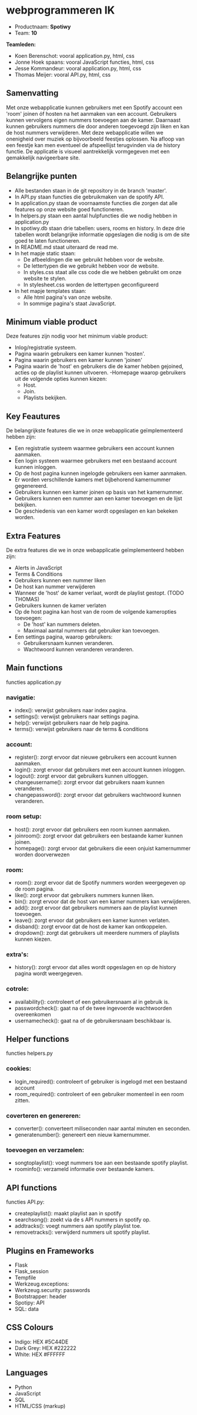 # webprogrammeren IK
- Productnaam: **Spotiwy**
- Team: **10**

**Teamleden:**
- Koen Berenschot: vooral application.py, html, css
- Jonne Hoek spaans: vooral JavaScript functies, html, css
- Jesse Kommandeur: vooral application.py, html, css
- Thomas Meijer: vooral API.py, html, css


## Samenvatting
Met onze webapplicatie kunnen gebruikers met een Spotify account een 'room' joinen óf hosten na het aanmaken van een account.
Gebruikers kunnen vervolgens eigen nummers toevoegen aan de kamer. Daarnaast kunnen gebruikers nummers die door anderen toegevoegd
zijn liken en kan de host nummers verwijderen. Met deze webapplicatie willen we onenigheid over muziek op bijvoorbeeld feestjes oplossen.
Na afloop van een feestje kan men eventueel de afspeellijst terugvinden via de history functie. De applicatie is visueel aantrekkelijk
vormgegeven met een gemakkelijk navigeerbare site.

## Belangrijke punten
- Alle bestanden staan in de git repository in de branch 'master'.
- In API.py staan functies die gebruikmaken van de spotify API.
- In application.py staan de voornaamste functies die zorgen dat alle features op onze website goed functioneren.
- In helpers.py staan een aantal hulpfuncties die we nodig hebben in application.py
- In spotiwy.db staan drie tabellen: users, rooms en history. In deze drie tabellen wordt belangrijke informatie opgeslagen die nodig is om de site goed te laten functioneren.
- In README.md staat uiteraard de read me.
- In het mapje static staan:
    - De afbeeldingen die we gebruikt hebben voor de website.
    - De lettertypen die we gebruikt hebben voor de website.
    - In styles.css staat alle css code die we hebben gebruikt om onze website te stylen.
    - In stylesheet.css worden de lettertypen geconfigureerd
- In het mapje templates staan:
    - Alle html pagina's van onze website.
    - In sommige pagina's staat JavaScript.

## Minimum viable product
Deze features zijn nodig voor het minimum viable product:
- Inlog/registratie systeem.
- Pagina waarin gebruikers een kamer kunnen 'hosten'.
- Pagina waarin gebruikers een kamer kunnen 'joinen'
- Pagina waarin de 'host' en gebruikers die de kamer hebben gejoined, acties op de playlist kunnen uitvoeren.
-Homepage waarop gebruikers uit de volgende opties kunnen kiezen:
	- Host.
	- Join.
	- Playlists bekijken.

## Key Feautures
De belangrijkste features die we in onze webapplicatie geïmplementeerd hebben zijn:
- Een registratie systeem waarmee gebruikers een account kunnen aanmaken.
- Een login systeem waarmee gebruikers met een bestaand account kunnen inloggen.
- Op de host pagina kunnen ingelogde gebruikers een kamer aanmaken.
- Er worden verschillende kamers met bijbehorend kamernummer gegenereerd.
- Gebruikers kunnen een kamer joinen op basis van het kamernummer.
- Gebruikers kunnen een nummer aan een kamer toevoegen en de lijst bekijken.
- De geschiedenis van een kamer wordt opgeslagen en kan bekeken worden.


## Extra Features
De extra features die we in onze webapplicatie geïmplementeerd hebben zijn:
- Alerts in JavaScript
- Terms & Conditions
- Gebruikers kunnen een nummer liken
- De host kan nummer verwijderen
- Wanneer de 'host' de kamer verlaat, wordt de playlist gestopt. (TODO THOMAS)
- Gebruikers kunnen de kamer verlaten
- Op de host pagina kan host van de room de volgende kameropties toevoegen:
	- De 'host' kan nummers deleten.
	- Maximaal aantal nummers dat gebruiker kan toevoegen.
- Een settings pagina, waarop gebruikers:
	- Gebruikersnaam kunnen veranderen.
	- Wachtwoord kunnen veranderen veranderen.

## Main functions
functies application.py

### navigatie:
- index(): verwijst gebruikers naar index pagina.
- settings(): verwijst gebruikers naar settings pagina.
- help(): verwijst gebruikers naar de help pagina.
- terms(): verwijst gebruikers naar de terms & conditions

### account:
- register(): zorgt ervoor dat nieuwe gebruikers een account kunnen aanmaken.
- login(): zorgt ervoor dat gebruikers met een account kunnen inloggen.
- logout(): zorgt ervoor dat gebruikers kunnen uitloggen.
- changeusername(): zorgt ervoor dat gebruikers naam kunnen veranderen.
- changepassword(): zorgt ervoor dat gebruikers wachtwoord kunnen veranderen.

### room setup:
- host(): zorgt ervoor dat gebruikers een room kunnen aanmaken.
- joinroom(): zorgt ervoor dat gebruikers een bestaande kamer kunnen joinen.
- homepage(): zorgt ervoor dat gebruikers die eeen onjuist kamernummer worden doorverwezen

### room:
- room(): zorgt ervoor dat de Spotify nummers worden weergegeven op de room pagina.
- like(): zorgt ervoor dat gebruikers nummers kunnen liken.
- bin(): zorgt ervoor dat de host van een kamer nummers kan verwijderen.
- add(): zorgt ervoor dat gebruikers nummers aan de playlist kunnen toevoegen.
- leave(): zorgt ervoor dat gebruikers een kamer kunnen verlaten.
- disband(): zorgt ervoor dat de host de kamer kan ontkoppelen.
- dropdown(): zorgt dat gebruikers uit meerdere nummers of playlists kunnen kiezen.

### extra's:
- history(): zorgt ervoor dat alles wordt opgeslagen en op de history pagina wordt weergegeven.

### cotrole:
- availability(): controleert of een gebruikersnaam al in gebruik is.
- passwordcheck(): gaat na of de twee ingevoerde wachtwoorden overeenkomen
- usernamecheck(): gaat na of de gebruikersnaam beschikbaar is.

## Helper functions
functies helpers.py

### cookies:
- login_required(): controleert of gebruiker is ingelogd met een bestaand account
- room_required(): controleert of een gebruiker momenteel in een room zitten.

### coverteren en genereren:
- converter(): converteert miliseconden naar aantal minuten en seconden.
- generatenumber(): genereert een nieuw kamernummer.

### toevoegen en verzamelen:
- songtoplaylist(): voegt nummers toe aan een bestaande spotify playlist.
- roominfo(): verzameld informatie over bestaande kamers.

## API functions
functies API.py:

- createplaylist(): maakt playlist aan in spotify
- searchsong(): zoekt via de s API nummers in spotify op.
- addtracks(): voegt nummers aan spotify playlist toe.
- removetracks(): verwijderd nummers uit spotify playlist.


## Plugins en Frameworks
- Flask
- Flask_session
- Tempfile
- Werkzeug.exceptions:
- Werkzeug.security: passwords
- Bootstrapper: header
- Spotipy: API
- SQL: data

## CSS Colours
- Indigo: HEX #5C44DE
- Dark Grey: HEX #222222
- White: HEX #FFFFFF


## Languages
- Python
- JavaScript
- SQL
- HTML/CSS (markup)